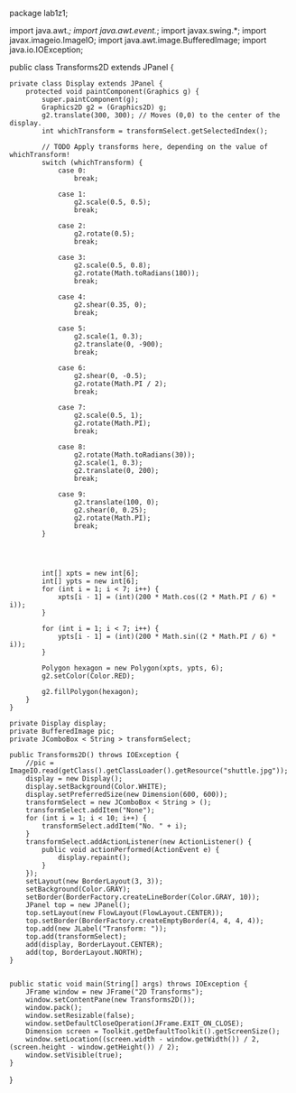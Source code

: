 package lab1z1;

import java.awt.*;
import java.awt.event.*;
import javax.swing.*;
import javax.imageio.ImageIO;
import java.awt.image.BufferedImage;
import java.io.IOException;

public class Transforms2D extends JPanel {

    private class Display extends JPanel {
        protected void paintComponent(Graphics g) {
            super.paintComponent(g);
            Graphics2D g2 = (Graphics2D) g;
            g2.translate(300, 300); // Moves (0,0) to the center of the display.
            int whichTransform = transformSelect.getSelectedIndex();

            // TODO Apply transforms here, depending on the value of whichTransform!
            switch (whichTransform) {
                case 0:
                    break;

                case 1:
                    g2.scale(0.5, 0.5);
                    break;

                case 2:
                    g2.rotate(0.5);
                    break;

                case 3:
                    g2.scale(0.5, 0.8);
                    g2.rotate(Math.toRadians(180));
                    break;

                case 4:
                    g2.shear(0.35, 0);
                    break;

                case 5:
                    g2.scale(1, 0.3);
                    g2.translate(0, -900);
                    break;

                case 6:
                    g2.shear(0, -0.5);
                    g2.rotate(Math.PI / 2);
                    break;

                case 7:
                    g2.scale(0.5, 1);
                    g2.rotate(Math.PI);
                    break;

                case 8:
                    g2.rotate(Math.toRadians(30));
                    g2.scale(1, 0.3);
                    g2.translate(0, 200);
                    break;

                case 9:
                    g2.translate(100, 0);
                    g2.shear(0, 0.25);
                    g2.rotate(Math.PI);
                    break;
            }




            int[] xpts = new int[6];
            int[] ypts = new int[6];
            for (int i = 1; i < 7; i++) {
                xpts[i - 1] = (int)(200 * Math.cos((2 * Math.PI / 6) * i));
            }

            for (int i = 1; i < 7; i++) {
                ypts[i - 1] = (int)(200 * Math.sin((2 * Math.PI / 6) * i));
            }

            Polygon hexagon = new Polygon(xpts, ypts, 6);
            g2.setColor(Color.RED);

            g2.fillPolygon(hexagon);
        }
    }

    private Display display;
    private BufferedImage pic;
    private JComboBox < String > transformSelect;

    public Transforms2D() throws IOException {
        //pic = ImageIO.read(getClass().getClassLoader().getResource("shuttle.jpg"));
        display = new Display();
        display.setBackground(Color.WHITE);
        display.setPreferredSize(new Dimension(600, 600));
        transformSelect = new JComboBox < String > ();
        transformSelect.addItem("None");
        for (int i = 1; i < 10; i++) {
            transformSelect.addItem("No. " + i);
        }
        transformSelect.addActionListener(new ActionListener() {
            public void actionPerformed(ActionEvent e) {
                display.repaint();
            }
        });
        setLayout(new BorderLayout(3, 3));
        setBackground(Color.GRAY);
        setBorder(BorderFactory.createLineBorder(Color.GRAY, 10));
        JPanel top = new JPanel();
        top.setLayout(new FlowLayout(FlowLayout.CENTER));
        top.setBorder(BorderFactory.createEmptyBorder(4, 4, 4, 4));
        top.add(new JLabel("Transform: "));
        top.add(transformSelect);
        add(display, BorderLayout.CENTER);
        add(top, BorderLayout.NORTH);
    }


    public static void main(String[] args) throws IOException {
        JFrame window = new JFrame("2D Transforms");
        window.setContentPane(new Transforms2D());
        window.pack();
        window.setResizable(false);
        window.setDefaultCloseOperation(JFrame.EXIT_ON_CLOSE);
        Dimension screen = Toolkit.getDefaultToolkit().getScreenSize();
        window.setLocation((screen.width - window.getWidth()) / 2, (screen.height - window.getHeight()) / 2);
        window.setVisible(true);
    }

}
